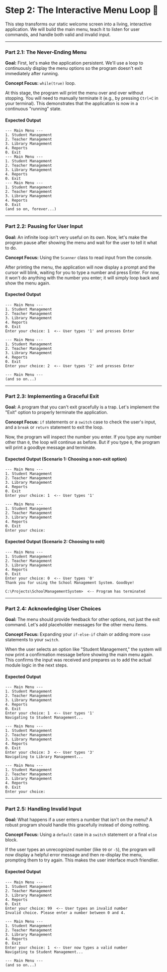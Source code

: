 # Step 2: The Interactive Menu Loop 🔄

This step transforms our static welcome screen into a living, interactive application. We will build the main menu, teach it to listen for user commands, and handle both valid and invalid input.

---

### Part 2.1: The Never-Ending Menu

**Goal:** First, let's make the application persistent. We'll use a loop to continuously display the menu options so the program doesn't exit immediately after running.

**Concept Focus:** `while(true)` loop.

At this stage, the program will print the menu over and over without stopping. You will need to manually terminate it (e.g., by pressing `Ctrl+C` in your terminal). This demonstrates that the application is now in a continuous "running" state.

#### Expected Output

```text
--- Main Menu ---
1. Student Management
2. Teacher Management
3. Library Management
4. Reports
0. Exit
--- Main Menu ---
1. Student Management
2. Teacher Management
3. Library Management
4. Reports
0. Exit
--- Main Menu ---
1. Student Management
2. Teacher Management
3. Library Management
4. Reports
0. Exit
(and so on, forever...)
```

---

### Part 2.2: Pausing for User Input

**Goal:** An infinite loop isn't very useful on its own. Now, let's make the program pause after showing the menu and wait for the user to tell it what to do.

**Concept Focus:** Using the `Scanner` class to read input from the console.

After printing the menu, the application will now display a prompt and the cursor will blink, waiting for you to type a number and press Enter. For now, it won't do anything with the number you enter; it will simply loop back and show the menu again.

#### Expected Output

```console
--- Main Menu ---
1. Student Management
2. Teacher Management
3. Library Management
4. Reports
0. Exit
Enter your choice: 1  <-- User types '1' and presses Enter

--- Main Menu ---
1. Student Management
2. Teacher Management
3. Library Management
4. Reports
0. Exit
Enter your choice: 2  <-- User types '2' and presses Enter

--- Main Menu ---
(and so on...)
```

---

### Part 2.3: Implementing a Graceful Exit

**Goal:** A program that you can't exit gracefully is a trap. Let's implement the "Exit" option to properly terminate the application.

**Concept Focus:** `if` statements or a `switch` case to check the user's input, and a `break` or `return` statement to exit the loop.

Now, the program will inspect the number you enter. If you type any number other than `0`, the loop will continue as before. But if you type `0`, the program will print a goodbye message and terminate.

#### Expected Output (Scenario 1: Choosing a non-exit option)

```console
--- Main Menu ---
1. Student Management
2. Teacher Management
3. Library Management
4. Reports
0. Exit
Enter your choice: 1  <-- User types '1'

--- Main Menu ---
1. Student Management
2. Teacher Management
3. Library Management
4. Reports
0. Exit
Enter your choice:
```

#### Expected Output (Scenario 2: Choosing to exit)

```console
--- Main Menu ---
1. Student Management
2. Teacher Management
3. Library Management
4. Reports
0. Exit
Enter your choice: 0  <-- User types '0'
Thank you for using the School Management System. Goodbye!

C:\Projects\SchoolManagementSystem>  <-- Program has terminated
```

---

### Part 2.4: Acknowledging User Choices

**Goal:** The menu should provide feedback for other options, not just the exit command. Let's add placeholder messages for the other menu items.

**Concept Focus:** Expanding your `if-else-if` chain or adding more `case` statements to your `switch`.

When the user selects an option like "Student Management," the system will now print a confirmation message before showing the main menu again. This confirms the input was received and prepares us to add the actual module logic in the next steps.

#### Expected Output

```console
--- Main Menu ---
1. Student Management
2. Teacher Management
3. Library Management
4. Reports
0. Exit
Enter your choice: 1  <-- User types '1'
Navigating to Student Management...

--- Main Menu ---
1. Student Management
2. Teacher Management
3. Library Management
4. Reports
0. Exit
Enter your choice: 3  <-- User types '3'
Navigating to Library Management...

--- Main Menu ---
1. Student Management
2. Teacher Management
3. Library Management
4. Reports
0. Exit
Enter your choice:
```

---

### Part 2.5: Handling Invalid Input

**Goal:** What happens if a user enters a number that isn't on the menu? A robust program should handle this gracefully instead of doing nothing.

**Concept Focus:** Using a `default` case in a `switch` statement or a final `else` block.

If the user types an unrecognized number (like `99` or `-5`), the program will now display a helpful error message and then re-display the menu, prompting them to try again. This makes the user interface much friendlier.

#### Expected Output

```console
--- Main Menu ---
1. Student Management
2. Teacher Management
3. Library Management
4. Reports
0. Exit
Enter your choice: 99  <-- User types an invalid number
Invalid choice. Please enter a number between 0 and 4.

--- Main Menu ---
1. Student Management
2. Teacher Management
3. Library Management
4. Reports
0. Exit
Enter your choice: 1  <-- User now types a valid number
Navigating to Student Management...

--- Main Menu ---
(and so on...)
```
